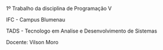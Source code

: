 <p>1º Trabalho da disciplina de Programação V</p>
<p>IFC - Campus Blumenau</p> 
<p>TADS - Tecnologo em Analise e Desenvolvimento de Sistemas</p> 
<p>Docente: Vilson Moro</p> 
